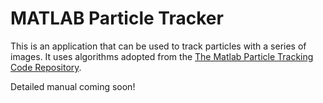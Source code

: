 # MATLAB Particle Tracker
This is an application that can be used to track particles with a series of images. It uses algorithms adopted from the [The Matlab Particle Tracking Code Repository](http://site.physics.georgetown.edu/matlab/).

Detailed manual coming soon!
